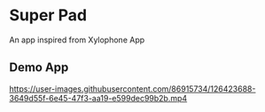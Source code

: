 # Super Pad

An app inspired from Xylophone App

## Demo App

https://user-images.githubusercontent.com/86915734/126423688-3649d55f-6e45-47f3-aa19-e599dec99b2b.mp4
